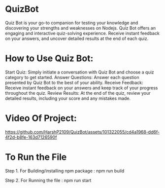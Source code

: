 
# QuizBot
Quiz Bot is your go-to companion for testing your knowledge and discovering your strengths and weaknesses on Nodejs. Quiz Bot offers an engaging and interactive quiz-solving experience. Receive instant feedback on your answers, and uncover detailed results at the end of each quiz.

# How to Use Quiz Bot:

Start Quiz: Simply initiate a conversation with Quiz Bot and choose a quiz category to get started.
Answer Questions: Answer each question presented by Quiz Bot to the best of your ability.
Receive Feedback: Receive instant feedback on your answers and keep track of your progress throughout the quiz.
Review Results: At the end of the quiz, review your detailed results, including your score and any mistakes made.

# Video Of Project:

https://github.com/HarshP2109/QuizBot/assets/101322055/cd4a1968-dd6f-4f2d-b8fe-163d7126590f


# To Run the File

Step 1. For Building/installing npm package : npm run build

Step 2. For Running the file : npm run start
